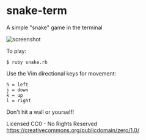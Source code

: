 # snake-term

A simple "snake" game in the terminal

![screenshot](https://raw.github.com/seven1m/snake-term/master/snake.png)

To play:

    $ ruby snake.rb

Use the Vim directional keys for movement:

    h = left
    j = down
    k = up
    l = right

Don't hit a wall or yourself!

Licensed CC0 - No Rights Reserved
https://creativecommons.org/publicdomain/zero/1.0/
